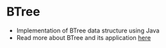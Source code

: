 # BTree
- Implementation of BTree data structure using Java
- Read more about BTree and its application [here](https://hoangdinhquang.me/a-note-on-btree/)
